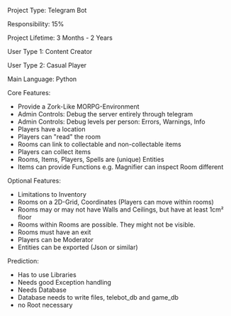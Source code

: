 Project Type: Telegram Bot

Responsibility: 15%

Project Lifetime: 3 Months - 2 Years

User Type 1: Content Creator

User Type 2: Casual Player

Main Language: Python

Core Features:
* Provide a Zork-Like MORPG-Environment
* Admin Controls: Debug the server entirely through telegram
* Admin Controls: Debug levels per person: Errors, Warnings, Info
* Players have a location
* Players can "read" the room
* Rooms can link to collectable and non-collectable items
* Players can collect items
* Rooms, Items, Players, Spells are (unique) Entities
* Items can provide Functions e.g. Magnifier can inspect Room different

Optional Features:
* Limitations to Inventory
* Rooms on a 2D-Grid, Coordinates (Players can move within rooms)
* Rooms may or may not have Walls and Ceilings, but have at least 1cm² floor
* Rooms within Rooms are possible. They might not be visible.
* Rooms must have an exit
* Players can be Moderator
* Entities can be exported (Json or similar)

Prediction:
* Has to use Libraries
* Needs good Exception handling
* Needs Database
* Database needs to write files, telebot_db and game_db
* no Root necessary
